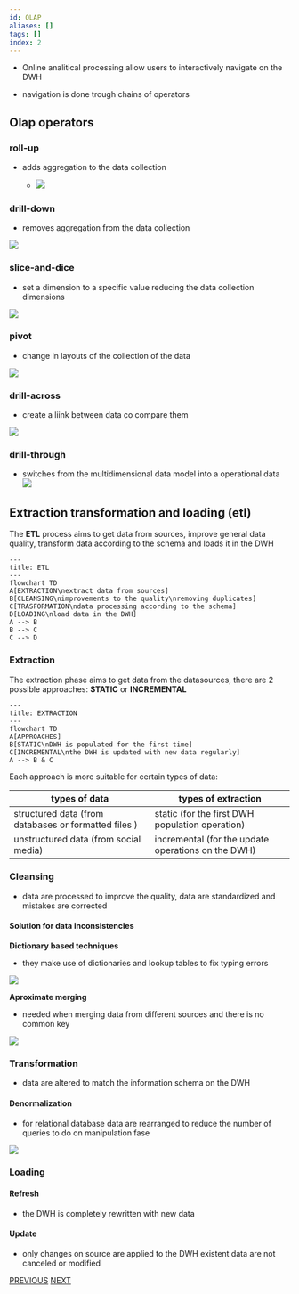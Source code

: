 ```yaml
---
id: OLAP
aliases: []
tags: []
index: 2
---
```


-  Online analitical processing allow users to interactively navigate on the DWH

- navigation is done trough chains of operators

## Olap operators

### roll-up

- adds aggregation to the data collection

	- ![](assets/datamining/Pasted_image_20231005143104.png)

### drill-down

- removes aggregation from the data collection

 ![](assets/datamining/Pasted_image_20231005143041.png)

### slice-and-dice

- set a dimension to a specific value reducing the data collection dimensions

![](assets/datamining/Pasted_image_20231005143020.png)

### pivot

 - change in layouts of the collection of the data

 ![](assets/datamining/Pasted_image_20231005143426.png)

### drill-across

 - create a liink between data co compare them

 ![](assets/datamining/Pasted_image_20231005143524.png)

### drill-through

 - switches from the multidimensional data model into a operational data
 ![](assets/datamining/Pasted_image_20231005143844.png)

## Extraction transformation and loading (etl)

The **ETL** process aims to get data from sources, improve general data quality, transform data according to the schema and loads it in the DWH


```mermaid
---
title: ETL
---
flowchart TD
A[EXTRACTION\nextract data from sources]
B[CLEANSING\nimprovements to the quality\nremoving duplicates]
C[TRASFORMATION\ndata processing according to the schema]
D[LOADING\nload data in the DWH]
A --> B
B --> C
C --> D
```

### Extraction

The extraction phase aims to get data from the datasources, there are 2 possible approaches: **STATIC**  or **INCREMENTAL**


```mermaid
---
title: EXTRACTION
---
flowchart TD
A[APPROACHES]
B[STATIC\nDWH is populated for the first time]
C[INCREMENTAL\nthe DWH is updated with new data regularly]
A --> B & C
```

Each approach is more suitable for certain types of data:

| types of data                                        | types of extraction                             |
|------------------------------------------------------|-------------------------------------------------|
| structured data (from databases or formatted files ) | static (for the first DWH population operation) |
| unstructured data (from social media)                | incremental (for the update operations on the DWH)|

### Cleansing

- data are processed to improve the quality, data are standardized and mistakes are corrected

#### Solution for data inconsistencies

**Dictionary based techniques**

- they make use of dictionaries and lookup tables to fix typing errors

![](assets/datamining/Pasted_image_20231008181755.png)

**Aproximate merging**

- needed when merging data from different sources and there is no common key

![](assets/datamining/Pasted_image_20231008181831.png)

### Transformation

- data are altered to match the information schema on the DWH

#### Denormalization

 - for relational database data are rearranged to reduce the number of queries to do on manipulation fase

![](assets/datamining/Pasted_image_20231005150109.png)

### Loading

#### Refresh

- the DWH is completely rewritten with new data

#### Update

- only changes on source are applied to the DWH existent data are not canceled or modified

[PREVIOUS](pages/datamining/pages/datamining_process/business_intelligence_and_data_warehouse.md) [NEXT](pages/datamining/pages/datamining_process/data_lakes.md)
